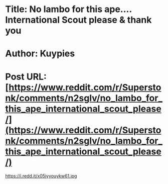 # Title: No lambo for this ape.... International Scout please & thank you
# Author: Kuypies
# Post URL: [https://www.reddit.com/r/Superstonk/comments/n2sglv/no_lambo_for_this_ape_international_scout_please/](https://www.reddit.com/r/Superstonk/comments/n2sglv/no_lambo_for_this_ape_international_scout_please/)


https://i.redd.it/x05jyyouykw61.jpg